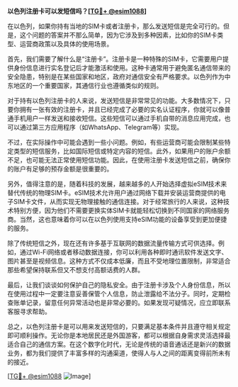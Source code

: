 **以色列注册卡可以发短信吗？[[TG💪+ @esim1088](https://t.me/s/esim1088)]**

在以色列，如果你持有当地的SIM卡或者注册卡，那么发送短信是完全可行的。但是，这个问题的答案并不那么简单，因为它涉及到多种因素，比如你的SIM卡类型、运营商政策以及具体的使用场景。

首先，我们需要了解什么是“注册卡”。注册卡是一种特殊的SIM卡，它需要用户提供身份信息进行实名登记后才能激活和使用。这种卡通常用于避免匿名通信带来的安全隐患，特别是在某些国家和地区，政府对通信安全有严格要求。以色列作为中东地区的一个重要国家，其通信行业也遵循类似的规则。

对于持有以色列注册卡的人来说，发送短信是非常常见的功能。大多数情况下，只要你拥有一张有效的注册卡，并且已经完成了必要的实名认证程序，你就可以像普通手机用户一样发送和接收短信。这些短信可以通过手机自带的消息应用完成，也可以通过第三方应用程序（如WhatsApp、Telegram等）实现。

不过，在实际操作中可能会遇到一些小问题。例如，有些运营商可能会限制某些特定类型的短信服务，比如国际短信或特定内容的短信。此外，如果用户的账户余额不足，也可能无法正常使用短信功能。因此，在使用注册卡发送短信之前，确保你的账户有足够的预存金额是很重要的。

另外，值得注意的是，随着科技的发展，越来越多的人开始选择虚拟eSIM技术来替代传统的物理SIM卡。eSIM技术允许用户通过网络下载并安装运营商提供的电子SIM卡文件，从而实现无物理接触的通信连接。对于经常旅行的人来说，这种技术特别方便，因为他们不需要更换实体SIM卡就能轻松切换到不同国家的网络服务商。当然，这也意味着你可以在以色列使用支持eSIM功能的设备享受到更加便捷的服务。

除了传统短信之外，现在还有许多基于互联网的数据流量传输方式可供选择。例如，通过Wi-Fi网络或者移动数据连接，你可以利用各种即时通讯软件发送文字、图片甚至是视频信息。这种方式不仅成本低廉，而且不受地理位置限制，非常适合那些希望保持联系但又不想支付高额话费的人群。

最后，让我们谈谈如何保护自己的隐私安全。由于注册卡涉及个人身份信息，所以在使用过程中一定要注意妥善保管个人信息，防止泄露给不法分子。同时，定期检查账单记录，留意任何异常活动也是非常必要的。如果发现可疑情况，应立即联系客服寻求帮助。

总之，以色列注册卡是可以用来发送短信的，只要满足基本条件并且遵守相关规定即可顺利操作。无论你是本地居民还是外国游客，都可以根据自身需求灵活选择最适合自己的通信方案。在这个数字化时代，无论是传统的语音通话还是新兴的数据业务，都为我们提供了丰富多样的沟通渠道，使得人与人之间的距离变得前所未有的接近。

[[TG💪+ @esim1088](https://t.me/s/esim1088) ![Image](https://i.postimg.cc/4NQfJmqS/Snipaste-2025-05-13-00-14-12.png)]